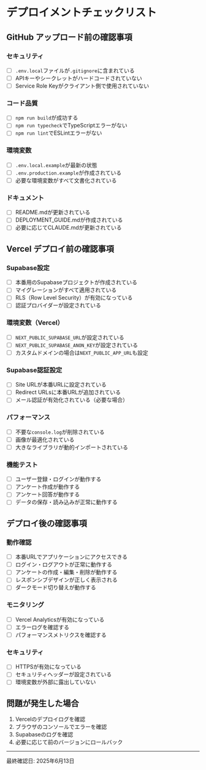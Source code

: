 # デプロイメントチェックリスト

## GitHub アップロード前の確認事項

### セキュリティ
- [ ] `.env.local`ファイルが`.gitignore`に含まれている
- [ ] APIキーやシークレットがハードコードされていない
- [ ] Service Role Keyがクライアント側で使用されていない

### コード品質
- [ ] `npm run build`が成功する
- [ ] `npm run typecheck`でTypeScriptエラーがない
- [ ] `npm run lint`でESLintエラーがない

### 環境変数
- [ ] `.env.local.example`が最新の状態
- [ ] `.env.production.example`が作成されている
- [ ] 必要な環境変数がすべて文書化されている

### ドキュメント
- [ ] README.mdが更新されている
- [ ] DEPLOYMENT_GUIDE.mdが作成されている
- [ ] 必要に応じてCLAUDE.mdが更新されている

## Vercel デプロイ前の確認事項

### Supabase設定
- [ ] 本番用のSupabaseプロジェクトが作成されている
- [ ] マイグレーションがすべて適用されている
- [ ] RLS（Row Level Security）が有効になっている
- [ ] 認証プロバイダーが設定されている

### 環境変数（Vercel）
- [ ] `NEXT_PUBLIC_SUPABASE_URL`が設定されている
- [ ] `NEXT_PUBLIC_SUPABASE_ANON_KEY`が設定されている
- [ ] カスタムドメインの場合は`NEXT_PUBLIC_APP_URL`も設定

### Supabase認証設定
- [ ] Site URLが本番URLに設定されている
- [ ] Redirect URLsに本番URLが追加されている
- [ ] メール認証が有効化されている（必要な場合）

### パフォーマンス
- [ ] 不要な`console.log`が削除されている
- [ ] 画像が最適化されている
- [ ] 大きなライブラリが動的インポートされている

### 機能テスト
- [ ] ユーザー登録・ログインが動作する
- [ ] アンケート作成が動作する
- [ ] アンケート回答が動作する
- [ ] データの保存・読み込みが正常に動作する

## デプロイ後の確認事項

### 動作確認
- [ ] 本番URLでアプリケーションにアクセスできる
- [ ] ログイン・ログアウトが正常に動作する
- [ ] アンケートの作成・編集・削除が動作する
- [ ] レスポンシブデザインが正しく表示される
- [ ] ダークモード切り替えが動作する

### モニタリング
- [ ] Vercel Analyticsが有効になっている
- [ ] エラーログを確認する
- [ ] パフォーマンスメトリクスを確認する

### セキュリティ
- [ ] HTTPSが有効になっている
- [ ] セキュリティヘッダーが設定されている
- [ ] 環境変数が外部に露出していない

## 問題が発生した場合

1. Vercelのデプロイログを確認
2. ブラウザのコンソールでエラーを確認
3. Supabaseのログを確認
4. 必要に応じて前のバージョンにロールバック

---

最終確認日: 2025年6月13日
